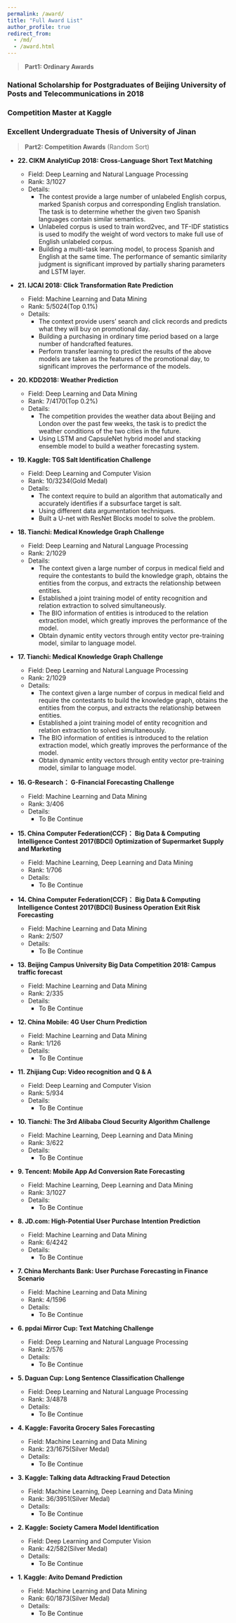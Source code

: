 ```yaml
---
permalink: /award/
title: "Full Award List"
author_profile: true
redirect_from: 
  - /md/
  - /award.html
---
```


>**Part1: Ordinary Awards**


###  National Scholarship for Postgraduates of Beijing University of Posts and Telecommunications in 2018

###  Competition Master at Kaggle

###  Excellent Undergraduate Thesis of University of Jinan


>**Part2: Competition Awards** (Random Sort)

* **22. CIKM AnalytiCup 2018:  Cross-Language Short Text Matching**
  * Field: Deep Learning and Natural Language Processing
  * Rank: 3/1027
  * Details: 
	* The contest provide a large number of unlabeled English corpus, marked Spanish corpus and corresponding English translation. The task is to determine whether the given two Spanish languages contain similar semantics.
    * Unlabeled corpus is used to train word2vec, and TF-IDF statistics is used to modify the weight of word vectors to make full use of English unlabeled corpus.
    * Building a multi-task learning model, to process Spanish and English at the same time. The performance of semantic similarity judgment is significant improved by partially sharing parameters and LSTM layer.

	
* **21. IJCAI 2018:  Click Transformation Rate Prediction**
  * Field: Machine Learning and Data Mining 
  * Rank: 5/5024(Top 0.1%)
  * Details: 
	* The context provide users’ search and click records and predicts what they will buy on promotional day.
    * Building a purchasing in ordinary time period based on a large number of handcrafted features.
    * Perform transfer learning to predict the results of the above models are taken as the features of the promotional day, to significant improves the performance of the models.	
	

* **20. KDD2018:  Weather Prediction**
  * Field: Deep Learning and Data Mining 
  * Rank: 7/4170(Top 0.2%)
  * Details: 
	* The competition provides the weather data about Beijing and London over the past few weeks, the task is to predict the weather conditions of the two cities in the future.
    * Using LSTM and CapsuleNet hybrid model and stacking ensemble model to build a weather forecasting system.	


* **19. Kaggle:  TGS Salt Identification Challenge**
  * Field: Deep Learning and Computer Vision 
  * Rank: 10/3234(Gold Medal)
  * Details: 
	* The context require to build an algorithm that automatically and accurately identifies if a subsurface target is salt.
    * Using different data argumentation techniques.	
	* Built a U-net with ResNet Blocks model to solve the problem.

* **18. Tianchi:  Medical Knowledge Graph Challenge**
  * Field: Deep Learning and Natural Language Processing 
  * Rank: 2/1029
  * Details: 
	* The context given a large number of corpus in medical field and require the contestants to build the knowledge graph, obtains the entities from the corpus, and extracts the relationship between entities.
    * Established a joint training model of entity recognition and relation extraction to solved simultaneously.	
	* The BIO information of entities is introduced to the relation extraction model, which greatly improves the performance of the model.	
	* Obtain dynamic entity vectors through entity vector pre-training model, similar to language model.

* **17. Tianchi:  Medical Knowledge Graph Challenge**
  * Field: Deep Learning and Natural Language Processing 
  * Rank: 2/1029
  * Details: 
	* The context given a large number of corpus in medical field and require the contestants to build the knowledge graph, obtains the entities from the corpus, and extracts the relationship between entities.
    * Established a joint training model of entity recognition and relation extraction to solved simultaneously.	
	* The BIO information of entities is introduced to the relation extraction model, which greatly improves the performance of the model.	
	* Obtain dynamic entity vectors through entity vector pre-training model, similar to language model.

* **16. G-Research： G-Financial Forecasting Challenge** 
  * Field: Machine Learning and Data Mining
  * Rank: 3/406
  * Details: 
    * To Be Continue
	
* **15. China Computer Federation(CCF)： Big Data & Computing Intelligence Contest 2017(BDCI) Optimization of Supermarket Supply and Marketing** 
  * Field: Machine Learning, Deep Learning and Data Mining
  * Rank: 1/706
  * Details: 
    * To Be Continue

* **14. China Computer Federation(CCF)： Big Data & Computing Intelligence Contest 2017(BDCI) Business Operation Exit Risk Forecasting** 
  * Field: Machine Learning and Data Mining
  * Rank: 2/507
  * Details: 
    * To Be Continue	

* **13. Beijing Campus University Big Data Competition 2018: Campus traffic forecast** 
  * Field: Machine Learning and Data Mining
  * Rank: 2/335
  * Details: 
    * To Be Continue	
	
* **12. China Mobile: 4G User Churn Prediction** 
  * Field: Machine Learning and Data Mining
  * Rank: 1/126
  * Details: 
    * To Be Continue

* **11. Zhijiang Cup: Video recognition and Q & A** 
  * Field: Deep Learning and Computer Vision
  * Rank: 5/934
  * Details: 
    * To Be Continue	

* **10. Tianchi: The 3rd Alibaba Cloud Security Algorithm Challenge** 
  * Field: Machine Learning, Deep Learning and Data Mining
  * Rank: 3/622
  * Details: 
    * To Be Continue	
	
* **9. Tencent: Mobile App Ad Conversion Rate Forecasting** 
  * Field: Machine Learning, Deep Learning and Data Mining
  * Rank: 3/1027
  * Details: 
    * To Be Continue	

* **8. JD.com: High-Potential User Purchase Intention Prediction** 
  * Field: Machine Learning and Data Mining
  * Rank: 6/4242
  * Details: 
    * To Be Continue

* **7. China Merchants Bank: User Purchase Forecasting in Finance Scenario** 
  * Field: Machine Learning and Data Mining
  * Rank: 4/1596
  * Details: 
    * To Be Continue
	
* **6. ppdai Mirror Cup: Text Matching Challenge** 
  * Field: Deep Learning and Natural Language Processing
  * Rank: 2/576
  * Details: 
    * To Be Continue
	
* **5. Daguan Cup: Long Sentence Classification Challenge** 
  * Field: Deep Learning and Natural Language Processing
  * Rank: 3/4878
  * Details: 
    * To Be Continue
	
* **4. Kaggle: Favorita Grocery Sales Forecasting** 
  * Field: Machine Learning and Data Mining
  * Rank: 23/1675(Silver Medal)
  * Details: 
    * To Be Continue
	
* **3. Kaggle: Talking data Adtracking Fraud Detection** 
  * Field: Machine Learning, Deep Learning and Data Mining
  * Rank: 36/3951(Silver Medal)
  * Details: 
    * To Be Continue
	
* **2. Kaggle: Society Camera Model Identification** 
  * Field: Deep Learning and Computer Vision
  * Rank: 42/582(Silver Medal)
  * Details: 
    * To Be Continue
	
* **1. Kaggle: Avito Demand Prediction** 
  * Field: Machine Learning and Data Mining
  * Rank: 60/1873(Silver Medal)
  * Details: 
    * To Be Continue